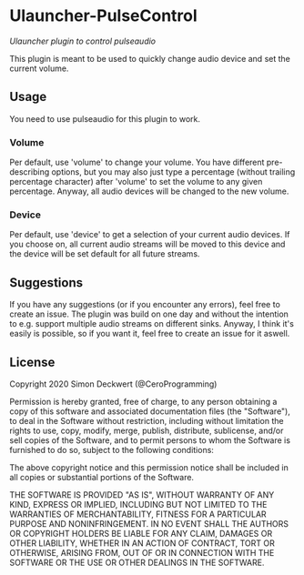 # Ulauncher-PulseControl

_Ulauncher plugin to control pulseaudio_

This plugin is meant to be used to quickly change audio device and set the current volume.

## Usage

You need to use pulseaudio for this plugin to work.

### Volume

Per default, use 'volume' to change your volume. You have different pre-describing options, but you may also just type a percentage (without trailing percentage character) after 'volume' to set the volume to any given percentage. Anyway, all audio devices will be changed to the new volume.

### Device

Per default, use 'device' to get a selection of your current audio devices. If you choose on, all current audio streams will be moved to this device and the device will be set default for all future streams.

## Suggestions

If you have any suggestions (or if you encounter any errors), feel free to create an issue.
The plugin was build on one day and without the intention to e.g. support multiple audio streams on different sinks. Anyway, I think it's easily is possible, so if you want it, feel free to create an issue for it aswell.

## License

Copyright 2020 Simon Deckwert (@CeroProgramming)

Permission is hereby granted, free of charge, to any person obtaining a copy of this software and associated documentation files (the "Software"), to deal in the Software without restriction, including without limitation the rights to use, copy, modify, merge, publish, distribute, sublicense, and/or sell copies of the Software, and to permit persons to whom the Software is furnished to do so, subject to the following conditions:

The above copyright notice and this permission notice shall be included in all copies or substantial portions of the Software.

THE SOFTWARE IS PROVIDED "AS IS", WITHOUT WARRANTY OF ANY KIND, EXPRESS OR IMPLIED, INCLUDING BUT NOT LIMITED TO THE WARRANTIES OF MERCHANTABILITY, FITNESS FOR A PARTICULAR PURPOSE AND NONINFRINGEMENT. IN NO EVENT SHALL THE AUTHORS OR COPYRIGHT HOLDERS BE LIABLE FOR ANY CLAIM, DAMAGES OR OTHER LIABILITY, WHETHER IN AN ACTION OF CONTRACT, TORT OR OTHERWISE, ARISING FROM, OUT OF OR IN CONNECTION WITH THE SOFTWARE OR THE USE OR OTHER DEALINGS IN THE SOFTWARE.
